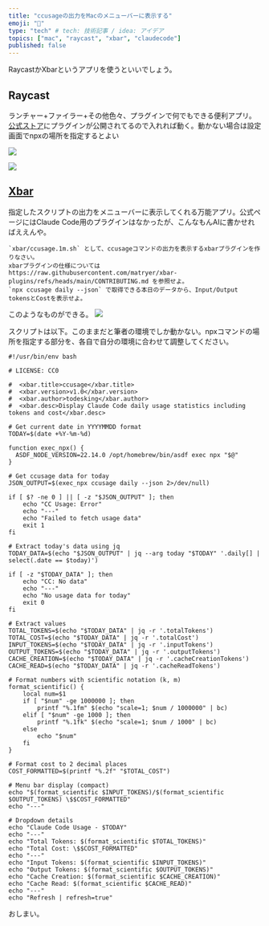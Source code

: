 ```yaml
---
title: "ccusageの出力をMacのメニューバーに表示する"
emoji: "🎉"
type: "tech" # tech: 技術記事 / idea: アイデア
topics: ["mac", "raycast", "xbar", "claudecode"]
published: false
---
```


RaycastかXbarというアプリを使うといいでしょう。

## Raycast

ランチャー+ファイラー+その他色々、プラグインで何でもできる便利アプリ。[公式ストア](https://www.raycast.com/nyatinte/ccusage)にプラグインが公開されてるので入れれば動く。動かない場合は設定画面でnpxの場所を指定するとよい

![](https://storage.googleapis.com/zenn-user-upload/3adc4319f15d-20250713.png)

![](https://storage.googleapis.com/zenn-user-upload/7e6b76843e33-20250713.png)

## [Xbar](https://xbarapp.com)

指定したスクリプトの出力をメニューバーに表示してくれる万能アプリ。公式ページにはClaude Code用のプラグインはなかったが、こんなもんAIに書かせればええんや。

```
`xbar/ccusage.1m.sh` として、ccusageコマンドの出力を表示するxbarプラグインを作りなさい。
xbarプラグインの仕様については https://raw.githubusercontent.com/matryer/xbar-plugins/refs/heads/main/CONTRIBUTING.md を参照せよ。
`npx ccusage daily --json` で取得できる本日のデータから、Input/Output tokensとCostを表示せよ。
```

このようなものができる。
![](https://storage.googleapis.com/zenn-user-upload/050f58c8ca4d-20250713.png)

スクリプトは以下。このままだと筆者の環境でしか動かない。npxコマンドの場所を指定する部分を、各自で自分の環境に合わせて調整してください。

```bash:~/Library/Application\ Support/xbar/plugins/ccusage.1m.sh
#!/usr/bin/env bash

# LICENSE: CC0

#  <xbar.title>ccusage</xbar.title>
#  <xbar.version>v1.0</xbar.version>
#  <xbar.author>todesking</xbar.author>
#  <xbar.desc>Display Claude Code daily usage statistics including tokens and cost</xbar.desc>

# Get current date in YYYYMMDD format
TODAY=$(date +%Y-%m-%d)

function exec_npx() {
  ASDF_NODE_VERSION=22.14.0 /opt/homebrew/bin/asdf exec npx "$@"
}

# Get ccusage data for today
JSON_OUTPUT=$(exec_npx ccusage daily --json 2>/dev/null)

if [ $? -ne 0 ] || [ -z "$JSON_OUTPUT" ]; then
    echo "CC Usage: Error"
    echo "---"
    echo "Failed to fetch usage data"
    exit 1
fi

# Extract today's data using jq
TODAY_DATA=$(echo "$JSON_OUTPUT" | jq --arg today "$TODAY" '.daily[] | select(.date == $today)')

if [ -z "$TODAY_DATA" ]; then
    echo "CC: No data"
    echo "---"
    echo "No usage data for today"
    exit 0
fi

# Extract values
TOTAL_TOKENS=$(echo "$TODAY_DATA" | jq -r '.totalTokens')
TOTAL_COST=$(echo "$TODAY_DATA" | jq -r '.totalCost')
INPUT_TOKENS=$(echo "$TODAY_DATA" | jq -r '.inputTokens')
OUTPUT_TOKENS=$(echo "$TODAY_DATA" | jq -r '.outputTokens')
CACHE_CREATION=$(echo "$TODAY_DATA" | jq -r '.cacheCreationTokens')
CACHE_READ=$(echo "$TODAY_DATA" | jq -r '.cacheReadTokens')

# Format numbers with scientific notation (k, m)
format_scientific() {
    local num=$1
    if [ "$num" -ge 1000000 ]; then
        printf "%.1fm" $(echo "scale=1; $num / 1000000" | bc)
    elif [ "$num" -ge 1000 ]; then
        printf "%.1fk" $(echo "scale=1; $num / 1000" | bc)
    else
        echo "$num"
    fi
}

# Format cost to 2 decimal places
COST_FORMATTED=$(printf "%.2f" "$TOTAL_COST")

# Menu bar display (compact)
echo "$(format_scientific $INPUT_TOKENS)/$(format_scientific $OUTPUT_TOKENS) \$$COST_FORMATTED"
echo "---"

# Dropdown details
echo "Claude Code Usage - $TODAY"
echo "---"
echo "Total Tokens: $(format_scientific $TOTAL_TOKENS)"
echo "Total Cost: \$$COST_FORMATTED"
echo "---"
echo "Input Tokens: $(format_scientific $INPUT_TOKENS)"
echo "Output Tokens: $(format_scientific $OUTPUT_TOKENS)"
echo "Cache Creation: $(format_scientific $CACHE_CREATION)"
echo "Cache Read: $(format_scientific $CACHE_READ)"
echo "---"
echo "Refresh | refresh=true"
```

おしまい。
